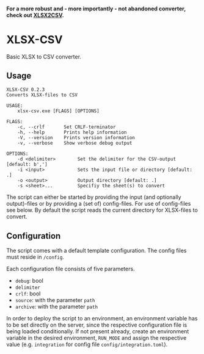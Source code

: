 #### For a more robust and - more importantly - not abandoned converter, check out [XLSX2CSV](https://github.com/zitsen/xlsx2csv.rs).

# XLSX-CSV

Basic XLSX to CSV converter.

## Usage
```
XLSX-CSV 0.2.3
Converts XLSX-files to CSV

USAGE:
    xlsx-csv.exe [FLAGS] [OPTIONS]

FLAGS:
    -c, --crlf       Set CRLF-terminator
    -h, --help       Prints help information
    -V, --version    Prints version information
    -v, --verbose    Show verbose debug output

OPTIONS:
    -d <delimiter>        Set the delimiter for the CSV-output [default: b',']
    -i <input>            Sets the input file or directory [default: .]
    -o <output>           Output directory [default: .]
    -s <sheet>...         Specifiy the sheet(s) to convert
```
The script can either be started by providing the input (and optionally output)-files or
by providing a (set of) config-files. For use of config-files see below. By default the
script reads the current directory for XLSX-files to convert.


## Configuration
The script comes with a default template configuration. The config files must reside in `/config`. 

Each configuration file consists of five parameters. 
* `debug`: bool
* `delimiter`
* `crlf`: bool
* `source`: with the parameter `path`
* `archive`: with the parameter `path`


In order to deploy the script to an environment, an environment variable has to be set directly on the server,
since the respective configuration file is being loaded conditionally. If not present already, create an
environment variable in the desired environment, `RUN_MODE` and assign the respective value 
(e.g. `integration` for config file `config/integration.toml`).
